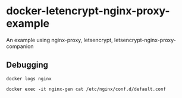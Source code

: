 # docker-letencrypt-nginx-proxy-example
An example using nginx-proxy, letsencrypt, letsencrypt-nginx-proxy-companion

## Debugging
`docker logs nginx`

`docker exec -it nginx-gen cat /etc/nginx/conf.d/default.conf`
